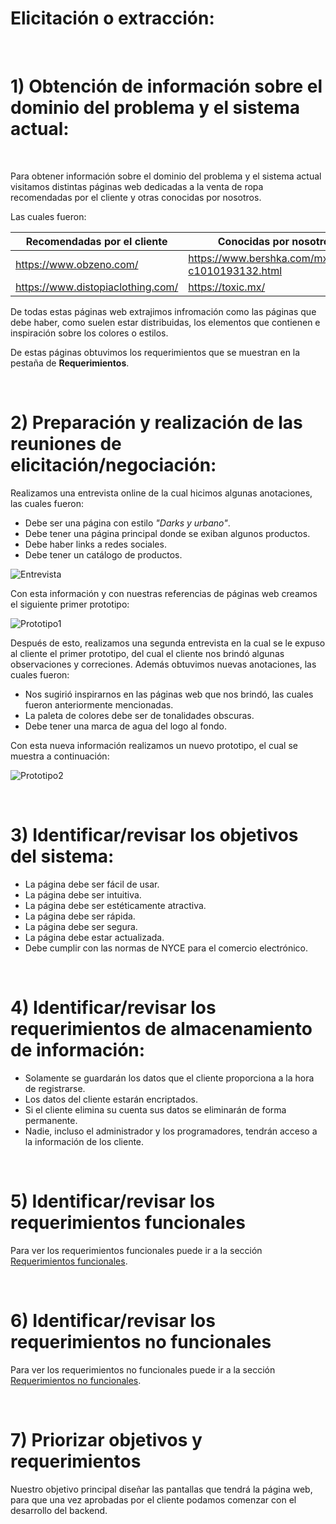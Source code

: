 # Elicitación o extracción:
<br>

# 1) Obtención de información sobre el dominio del problema y el sistema actual:
<br>

Para obtener información sobre el dominio del problema y el sistema actual visitamos distintas páginas web dedicadas a la venta de ropa recomendadas por el cliente y otras conocidas por nosotros. 

Las cuales fueron:

| Recomendadas por el cliente | Conocidas por nosotros |
|-----------------------------|------------------------|
|<a href="https://www.obzeno.com/" target="_blank">https://www.obzeno.com/</a>| <a href="https://www.bershka.com/mx/mujer-c1010193132.html" target="_blank">https://www.bershka.com/mx/mujer-c1010193132.html</a>           |
|<a href="https://www.distopiaclothing.com/" target="_blank">https://www.distopiaclothing.com/</a>| <a href="https://toxic.mx/" target="_blank">https://toxic.mx/</a>               |  

De todas estas páginas web extrajimos infromación como las páginas que debe haber, como suelen estar distribuidas, los elementos que contienen e inspiración sobre los colores o estilos.

De estas páginas obtuvimos los requerimientos que se muestran en la pestaña de **Requerimientos**.

<br>

# 2) Preparación y realización de las reuniones de elicitación/negociación:

Realizamos una entrevista online de la cual hicimos algunas anotaciones, las cuales fueron:

* Debe ser una página con estilo *"Darks y urbano"*. 
* Debe tener una página principal donde se exiban algunos productos.
* Debe haber links a redes sociales.
* Debe tener un catálogo de productos.

![Entrevista](entrevista.png)


Con esta información y con nuestras referencias de páginas web creamos el siguiente primer prototipo:

![Prototipo1](Prototipo1.png)

Después de esto, realizamos una segunda entrevista en la cual se le expuso al cliente el primer prototipo, del cual el cliente nos brindó algunas observaciones y correciones. Además obtuvimos nuevas anotaciones, las cuales fueron:

* Nos sugirió inspirarnos en las páginas web que nos brindó, las cuales fueron anteriormente mencionadas. 
* La paleta de colores debe ser de tonalidades obscuras.
* Debe tener una marca de agua del logo al fondo.

Con esta nueva información realizamos un nuevo prototipo, el cual se muestra a continuación:

![Prototipo2](Prototipo2JustMind.png)

<br>

# 3) Identificar/revisar los objetivos del sistema:

* La página debe ser fácil de usar.
* La página debe ser intuitiva.
* La página debe ser estéticamente atractiva.
* La página debe ser rápida.
* La página debe ser segura.
* La página debe estar actualizada. 
* Debe cumplir con las normas de NYCE para el comercio electrónico.

<br>

# 4) Identificar/revisar los requerimientos de almacenamiento de información:

* Solamente se guardarán los datos que el cliente proporciona a la hora de registrarse.
* Los datos del cliente estarán encriptados.
* Si el cliente elimina su cuenta sus datos se eliminarán de forma permanente.
* Nadie, incluso el administrador y los programadores, tendrán acceso a la información de los cliente.

<br>

# 5) Identificar/revisar los requerimientos funcionales

Para ver los requerimientos funcionales puede ir a la sección [Requerimientos funcionales](../requerimientos/RequerimientosFuncionales.md).

<br>

# 6) Identificar/revisar los requerimientos no funcionales

Para ver los requerimientos no funcionales puede ir a la sección [Requerimientos no funcionales](../requerimientos/RequerimientosNoFuncionales.md).

<br>

# 7) Priorizar objetivos y requerimientos

Nuestro objetivo principal diseñar las pantallas que tendrá la página web, para que una vez aprobadas por el cliente podamos comenzar con el desarrollo del backend.